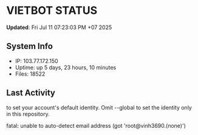 # VIETBOT STATUS
**Updated**: Fri Jul 11 07:23:03 PM +07 2025

## System Info
- IP: 103.77.172.150
- Uptime: up 5 days, 23 hours, 10 minutes
- Files: 18522

## Last Activity

to set your account's default identity.
Omit --global to set the identity only in this repository.

fatal: unable to auto-detect email address (got 'root@vinh3690.(none)')
